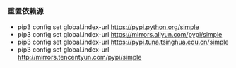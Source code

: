 ### 重置依赖源
- pip3 config set global.index-url https://pypi.python.org/simple
- pip3 config set global.index-url https://mirrors.aliyun.com/pypi/simple
- pip3 config set global.index-url https://pypi.tuna.tsinghua.edu.cn/simple
- pip3 config set global.index-url http://mirrors.tencentyun.com/pypi/simple

